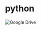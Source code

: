 # python
![Google Drive](https://img.shields.io/badge/Google%20Drive-4285F4?style=for-the-badge&logo=googledrive&logoColor=white)
